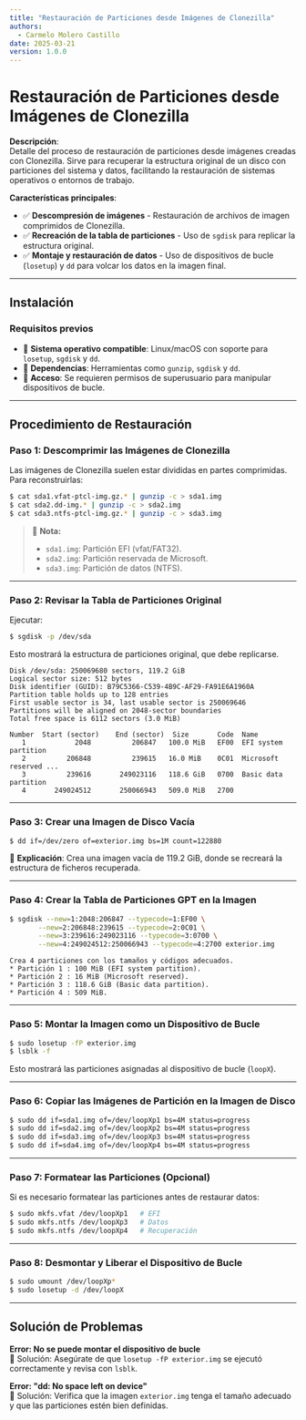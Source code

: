 ```yaml
---
title: "Restauración de Particiones desde Imágenes de Clonezilla"
authors:
  - Carmelo Molero Castillo
date: 2025-03-21
version: 1.0.0
---
```


# Restauración de Particiones desde Imágenes de Clonezilla

**Descripción**:  
Detalle del proceso de restauración de particiones desde imágenes creadas con Clonezilla. Sirve para recuperar la estructura original de un disco con particiones del sistema y datos, facilitando la restauración de sistemas operativos o entornos de trabajo.

**Características principales**:  
- ✅ **Descompresión de imágenes** - Restauración de archivos de imagen comprimidos de Clonezilla.  
- ✅ **Recreación de la tabla de particiones** - Uso de `sgdisk` para replicar la estructura original.  
- ✅ **Montaje y restauración de datos** - Uso de dispositivos de bucle (`losetup`) y `dd` para volcar los datos en la imagen final.  

---

## Instalación

### Requisitos previos
- 📌 **Sistema operativo compatible**: Linux/macOS con soporte para `losetup`, `sgdisk` y `dd`.
- 📌 **Dependencias**: Herramientas como `gunzip`, `sgdisk` y `dd`.
- 📌 **Acceso**: Se requieren permisos de superusuario para manipular dispositivos de bucle.

---

## Procedimiento de Restauración

### Paso 1: Descomprimir las Imágenes de Clonezilla
Las imágenes de Clonezilla suelen estar divididas en partes comprimidas. Para reconstruirlas:

```bash
$ cat sda1.vfat-ptcl-img.gz.* | gunzip -c > sda1.img
$ cat sda2.dd-img.* | gunzip -c > sda2.img
$ cat sda3.ntfs-ptcl-img.gz.* | gunzip -c > sda3.img
```

> 📌 **Nota:**  
> - `sda1.img`: Partición EFI (vfat/FAT32).  
> - `sda2.img`: Partición reservada de Microsoft.  
> - `sda3.img`: Partición de datos (NTFS).  

---

### Paso 2: Revisar la Tabla de Particiones Original
Ejecutar:

```bash
$ sgdisk -p /dev/sda
```

Esto mostrará la estructura de particiones original, que debe replicarse.  
```textplain
Disk /dev/sda: 250069680 sectors, 119.2 GiB  
Logical sector size: 512 bytes  
Disk identifier (GUID): B79C5366-C539-4B9C-AF29-FA91E6A1960A  
Partition table holds up to 128 entries  
First usable sector is 34, last usable sector is 250069646  
Partitions will be aligned on 2048-sector boundaries  
Total free space is 6112 sectors (3.0 MiB)  

Number  Start (sector)    End (sector)  Size       Code  Name  
   1            2048          206847   100.0 MiB   EF00  EFI system partition  
   2          206848          239615   16.0 MiB    0C01  Microsoft reserved ...  
   3          239616       249023116   118.6 GiB   0700  Basic data partition  
   4       249024512       250066943   509.0 MiB   2700  
```

---

### Paso 3: Crear una Imagen de Disco Vacía

```bash
$ dd if=/dev/zero of=exterior.img bs=1M count=122880
```

🔹 **Explicación**: Crea una imagen vacía de 119.2 GiB, donde se recreará la estructura de ficheros recuperada.

---

### Paso 4: Crear la Tabla de Particiones GPT en la Imagen

```bash
$ sgdisk --new=1:2048:206847 --typecode=1:EF00 \
       --new=2:206848:239615 --typecode=2:0C01 \
       --new=3:239616:249023116 --typecode=3:0700 \
       --new=4:249024512:250066943 --typecode=4:2700 exterior.img
```
```
Crea 4 particiones con los tamaños y códigos adecuados.
* Partición 1 : 100 MiB (EFI system partition).
* Partición 2 : 16 MiB (Microsoft reserved).
* Partición 3 : 118.6 GiB (Basic data partition).
* Partición 4 : 509 MiB.
```


---

### Paso 5: Montar la Imagen como un Dispositivo de Bucle

```bash
$ sudo losetup -fP exterior.img
$ lsblk -f
```

Esto mostrará las particiones asignadas al dispositivo de bucle (`loopX`).

---

### Paso 6: Copiar las Imágenes de Partición en la Imagen de Disco

```bash
$ sudo dd if=sda1.img of=/dev/loopXp1 bs=4M status=progress
$ sudo dd if=sda2.img of=/dev/loopXp2 bs=4M status=progress
$ sudo dd if=sda3.img of=/dev/loopXp3 bs=4M status=progress
$ sudo dd if=sda4.img of=/dev/loopXp4 bs=4M status=progress
```

---

### Paso 7: Formatear las Particiones (Opcional)
Si es necesario formatear las particiones antes de restaurar datos:

```bash
$ sudo mkfs.vfat /dev/loopXp1   # EFI
$ sudo mkfs.ntfs /dev/loopXp3   # Datos
$ sudo mkfs.ntfs /dev/loopXp4   # Recuperación
```

---

### Paso 8: Desmontar y Liberar el Dispositivo de Bucle

```bash
$ sudo umount /dev/loopXp*
$ sudo losetup -d /dev/loopX
```

---

## Solución de Problemas

**Error: No se puede montar el dispositivo de bucle**  
🔹 Solución: Asegúrate de que `losetup -fP exterior.img` se ejecutó correctamente y revisa con `lsblk`.

**Error: "dd: No space left on device"**  
🔹 Solución: Verifica que la imagen `exterior.img` tenga el tamaño adecuado y que las particiones estén bien definidas.